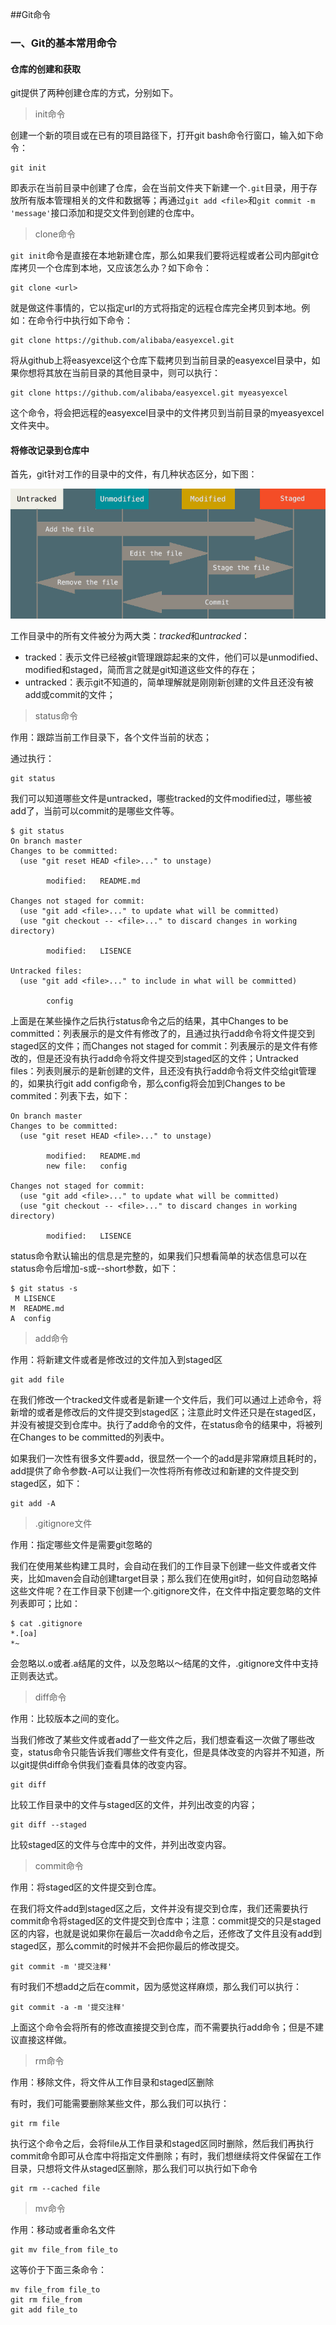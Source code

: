 ##Git命令

### 一、Git的基本常用命令

#### 仓库的创建和获取

git提供了两种创建仓库的方式，分别如下。

> init命令

创建一个新的项目或在已有的项目路径下，打开git bash命令行窗口，输入如下命令：

``````shell
git init
``````

即表示在当前目录中创建了仓库，会在当前文件夹下新建一个`.git`目录，用于存放所有版本管理相关的文件和数据等；再通过`git add <file>`和`git commit -m 'message'`接口添加和提交文件到创建的仓库中。



> clone命令

`git init`命令是直接在本地新建仓库，那么如果我们要将远程或者公司内部git仓库拷贝一个仓库到本地，又应该怎么办？如下命令：

``````shell
git clone <url>
``````

就是做这件事情的，它以指定url的方式将指定的远程仓库完全拷贝到本地。例如：在命令行中执行如下命令：

``````shell
git clone https://github.com/alibaba/easyexcel.git
``````

将从github上将easyexcel这个仓库下载拷贝到当前目录的easyexcel目录中，如果你想将其放在当前目录的其他目录中，则可以执行：

``````shell
git clone https://github.com/alibaba/easyexcel.git myeasyexcel
``````

这个命令，将会把远程的easyexcel目录中的文件拷贝到当前目录的myeasyexcel文件夹中。

#### 将修改记录到仓库中

首先，git针对工作的目录中的文件，有几种状态区分，如下图：

![](images/1.jpg)

工作目录中的所有文件被分为两大类：*tracked*和*untracked*：

- tracked：表示文件已经被git管理跟踪起来的文件，他们可以是unmodified、modified和staged，简而言之就是git知道这些文件的存在；
- untracked：表示git不知道的，简单理解就是刚刚新创建的文件且还没有被add或commit的文件；



> status命令

作用：跟踪当前工作目录下，各个文件当前的状态；

通过执行：

``````shell
git status
``````

我们可以知道哪些文件是untracked，哪些tracked的文件modified过，哪些被add了，当前可以commit的是哪些文件等。

``````shell
$ git status
On branch master
Changes to be committed:
  (use "git reset HEAD <file>..." to unstage)

        modified:   README.md

Changes not staged for commit:
  (use "git add <file>..." to update what will be committed)
  (use "git checkout -- <file>..." to discard changes in working directory)

        modified:   LISENCE

Untracked files:
  (use "git add <file>..." to include in what will be committed)

        config
``````

上面是在某些操作之后执行status命令之后的结果，其中Changes to be committed：列表展示的是文件有修改了的，且通过执行add命令将文件提交到staged区的文件；而Changes not staged for commit：列表展示的是文件有修改的，但是还没有执行add命令将文件提交到staged区的文件；Untracked files：列表则展示的是新创建的文件，且还没有执行add命令将文件交给git管理的，如果执行git add config命令，那么config将会加到Changes to be commited：列表下去，如下：

``````shell
On branch master
Changes to be committed:
  (use "git reset HEAD <file>..." to unstage)

        modified:   README.md
        new file:   config

Changes not staged for commit:
  (use "git add <file>..." to update what will be committed)
  (use "git checkout -- <file>..." to discard changes in working directory)

        modified:   LISENCE
``````

status命令默认输出的信息是完整的，如果我们只想看简单的状态信息可以在status命令后增加-s或--short参数，如下：

``````shell
$ git status -s
 M LISENCE
M  README.md
A  config
``````



> add命令

作用：将新建文件或者是修改过的文件加入到staged区

``````shell
git add file
``````

在我们修改一个tracked文件或者是新建一个文件后，我们可以通过上述命令，将新增的或者是修改后的文件提交到staged区；注意此时文件还只是在staged区，并没有被提交到仓库中。执行了add命令的文件，在status命令的结果中，将被列在Changes to be committed的列表中。

如果我们一次性有很多文件要add，很显然一个一个的add是非常麻烦且耗时的，add提供了命令参数-A可以让我们一次性将所有修改过和新建的文件提交到staged区，如下：

``````shell
git add -A
``````



> .gitignore文件

作用：指定哪些文件是需要git忽略的

我们在使用某些构建工具时，会自动在我们的工作目录下创建一些文件或者文件夹，比如maven会自动创建target目录；那么我们在使用git时，如何自动忽略掉这些文件呢？在工作目录下创建一个.gitignore文件，在文件中指定要忽略的文件列表即可；比如：

``````
$ cat .gitignore
*.[oa]
*~
``````

会忽略以.o或者.a结尾的文件，以及忽略以～结尾的文件，.gitignore文件中支持正则表达式。



> diff命令

作用：比较版本之间的变化。

当我们修改了某些文件或者add了一些文件之后，我们想查看这一次做了哪些改变，status命令只能告诉我们哪些文件有变化，但是具体改变的内容并不知道，所以git提供diff命令供我们查看具体的改变内容。

``````shell
git diff
``````

比较工作目录中的文件与staged区的文件，并列出改变的内容；

``````shell
git diff --staged
``````

比较staged区的文件与仓库中的文件，并列出改变内容。



> commit命令

作用：将staged区的文件提交到仓库。

在我们将文件add到staged区之后，文件并没有提交到仓库，我们还需要执行commit命令将staged区的文件提交到仓库中；注意：commit提交的只是staged区的内容，也就是说如果你在最后一次add命令之后，还修改了文件且没有add到staged区，那么commit的时候并不会把你最后的修改提交。

``````shell
git commit -m '提交注释'
``````

有时我们不想add之后在commit，因为感觉这样麻烦，那么我们可以执行：

``````shell
git commit -a -m '提交注释'
``````

上面这个命令会将所有的修改直接提交到仓库，而不需要执行add命令；但是不建议直接这样做。



> rm命令

作用：移除文件，将文件从工作目录和staged区删除

有时，我们可能需要删除某些文件，那么我们可以执行：

``````shell
git rm file
``````

执行这个命令之后，会将file从工作目录和staged区同时删除，然后我们再执行commit命令即可从仓库中将指定文件删除；有时，我们想继续将文件保留在工作目录，只想将文件从staged区删除，那么我们可以执行如下命令

``````shell
git rm --cached file
``````



> mv命令

作用：移动或者重命名文件

``````shell
git mv file_from file_to
``````

这等价于下面三条命令：

``````shell
mv file_from file_to
git rm file_from
git add file_to
``````

